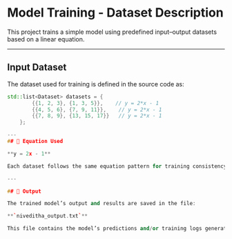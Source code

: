 # Model Training - Dataset Description

This project trains a simple model using predefined input–output datasets based on a linear equation.

---

## Input Dataset
    
The dataset used for training is defined in the source code as:

```cpp
std::list<Dataset> datasets = {
        {{1, 2, 3}, {1, 3, 5}},    // y = 2*x - 1
        {{4, 5, 6}, {7, 9, 11}},    // y = 2*x - 1
        {{7, 8, 9}, {13, 15, 17}}   // y = 2*x - 1
    };

---
## 📐 Equation Used

**y = 2x - 1**

Each dataset follows the same equation pattern for training consistency.

---

## 💾 Output

The trained model’s output and results are saved in the file:

**`niveditha_output.txt`**

This file contains the model’s predictions and/or training logs generated after running the program.
